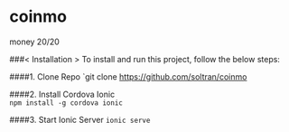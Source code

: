 coinmo
======

money 20/20


###< Installation >
To install and run this project, follow the below steps:

####1. Clone Repo
`git clone https://github.com/soltran/coinmo

####2. Install Cordova Ionic  
`npm install -g cordova ionic`

####3. Start Ionic Server
`ionic serve`
